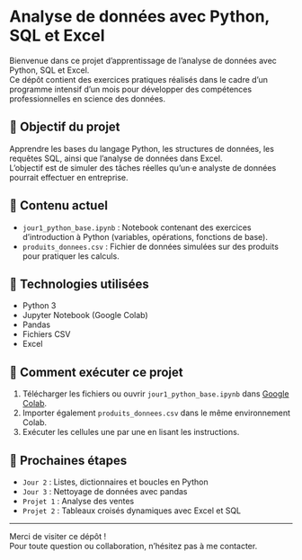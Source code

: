 
# Analyse de données avec Python, SQL et Excel

Bienvenue dans ce projet d’apprentissage de l’analyse de données avec Python, SQL et Excel.  
Ce dépôt contient des exercices pratiques réalisés dans le cadre d’un programme intensif d’un mois pour développer des compétences professionnelles en science des données.

## 🎯 Objectif du projet

Apprendre les bases du langage Python, les structures de données, les requêtes SQL, ainsi que l’analyse de données dans Excel.  
L’objectif est de simuler des tâches réelles qu’un·e analyste de données pourrait effectuer en entreprise.

## 📁 Contenu actuel

- `jour1_python_base.ipynb` : Notebook contenant des exercices d’introduction à Python (variables, opérations, fonctions de base).
- `produits_donnees.csv` : Fichier de données simulées sur des produits pour pratiquer les calculs.

## 🧰 Technologies utilisées

- Python 3
- Jupyter Notebook (Google Colab)
- Pandas
- Fichiers CSV
- Excel

## 🚀 Comment exécuter ce projet

1. Télécharger les fichiers ou ouvrir `jour1_python_base.ipynb` dans [Google Colab](https://colab.research.google.com/).
2. Importer également `produits_donnees.csv` dans le même environnement Colab.
3. Exécuter les cellules une par une en lisant les instructions.

## 📌 Prochaines étapes

- `Jour 2` : Listes, dictionnaires et boucles en Python
- `Jour 3` : Nettoyage de données avec pandas
- `Projet 1` : Analyse des ventes
- `Projet 2` : Tableaux croisés dynamiques avec Excel et SQL

---

Merci de visiter ce dépôt !  
Pour toute question ou collaboration, n’hésitez pas à me contacter.
